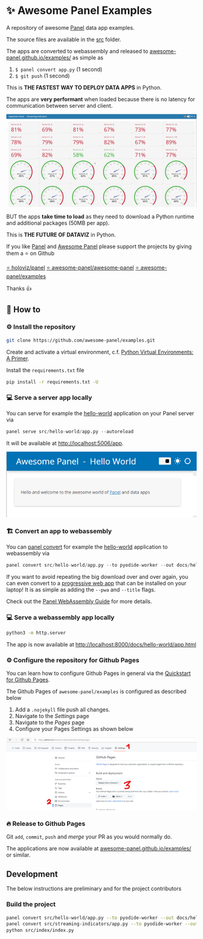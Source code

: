 # ✨ Awesome Panel Examples

A repository of awesome [Panel](https://panel.holoviz.org/) data app examples.

The source files are available in the [src](/src) folder.

The apps are converted to webassembly and released to
[awesome-panel.github.io/examples/](https://awesome-panel.github.io/examples/) as simple as

1. `$ panel convert app.py` (1 second)
2. `$ git push` (1 second)

This is **THE FASTEST WAY TO DEPLOY DATA APPS** in Python.

The apps are **very performant** when loaded because there is no latency for communication between
server and client.

![awesome-panel-examples-tour.gif](assets/gifs/awesome-panel-examples-tour.gif)

BUT the apps **take time to load** as they need to download a Python runtime and additional packages
(50MB per app).

This is **THE FUTURE OF DATAVIZ** in Python.

If you like [Panel](https://panel.holoviz.org/) and [Awesome Panel](https://awesome-panel.org) please support the projects by giving them a ⭐ on Github

[⭐ holoviz/panel](https://github.com/holoviz/panel) [⭐ awesome-panel/awesome-panel](https://github.com/awesome-panel/awesome-panel) [⭐ awesome-panel/examples](https://github.com/awesome-panel/examples)

Thanks 👍

## 📙 How to

### ⚙️ Install the repository

```bash
git clone https://github.com/awesome-panel/examples.git
```

Create and activate a virtual environment, c.f.
[Python Virtual Environments: A Primer](https://realpython.com/python-virtual-environments-a-primer/).

Install the `requirements.txt` file

```bash
pip install -r requirements.txt -U
```

### 💻 Serve a server app locally

You can serve for example the [hello-world](src/hello-world/app.py) application on your Panel server via

```python
panel serve src/hello-world/app.py --autoreload
```

It will be available at [http://localhost:5006/app](http://localhost:5006/app).

![Panel Hello World App](assets/images/hello-world.png)

### 🏗️ Convert an app to webassembly

You can [panel convert](https://panel.holoviz.org/user_guide/Running_in_Webassembly.html) for
example the [hello-world](src/hello-world/app.py) application to webassembly via

```python
panel convert src/hello-world/app.py --to pyodide-worker --out docs/hello-world
```

If you want to avoid repeating the big download over and over again, you can even convert to a
[progressive web app](https://en.wikipedia.org/wiki/Progressive_web_app) that can be installed on
your laptop! It is as simple as adding the `--pwa` and `--title` flags.

Check out the [Panel WebAssembly Guide](https://panel.holoviz.org/user_guide/Running_in_Webassembly.html)
for more details.

### 💻 Serve a webassembly app locally

```bash
python3 -m http.server
```

The app is now available at [http://localhost:8000/docs/hello-world/app.html](http://localhost:8000/docs/hello-world/app.html)

### ⚙️ Configure the repository for Github Pages

You can learn how to configure Github Pages in general via the [Quickstart for Github Pages](https://docs.github.com/en/pages/quickstart).

The Github Pages of `awesome-panel/examples` is configured as described below

1. Add a `.nojekyll` file push all changes.
2. Navigate to the *Settings* page
3. Navigate to the *Pages* page
4. Configure your Pages Settings as shown below

![Github Pages Settings](assets/images/gh-pages-settings.png)

### 🔥 Release to Github Pages

Git `add`, `commit`, `push` and *merge* your PR as you would normally do.

The applications are now available at [awesome-panel.github.io/examples/](awesome-panel.github.io/examples/) or similar.

## Development

The below instructions are preliminary and for the project contributors

### Build the project

```bash
panel convert src/hello-world/app.py --to pyodide-worker --out docs/hello-world
panel convert src/streaming-indicators/app.py --to pyodide-worker --out docs/streaming-indicators
python src/index/index.py
```
